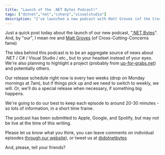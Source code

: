 ```yaml
---
title: "Launch of the .NET Bytes Podcast!"
tags: ["dotnet","net","csharp","visualstudio"]
description: "I've launched a new podcast with Matt Groves (of the Cross-Cutting-Concerns fame) to disseminate the news about .NET, C#, Visual Studio and everything in between from Redmond (Microsoft) and around the world!"
---
```


Just a quick post today about the launch of our new podcast, "[.NET Bytes](https://www.dotnetbytes.fm/)".  And, by "our", I mean me and [Matt Groves](https://crosscuttingconcerns.com/) (of Cross-Cutting-Concerns fame)

The idea behind this podcast is to be an aggregate source of news about .NET / C# / Visual Studio / etc., but to your headset instead of your eyes.  We're also planning to highlight a project (probably from [up-for-grabs.net](https://up-for-grabs.net/#/)) and potentially others. 

Our release schedule right now is every two weeks (drop on Monday mornings at 7am), but if things pick up and we need to switch to weekly, we will.  Or, we'll do a special release when necessary, if something big happens.

We're going to do our best to keep each episode to around 20-30 minutes - so lots of information, in a short time frame.

The podcast has been submitted to Apple, Google, and Spotify, but may not be live at the time of this writing.

Please let us know what you think, you can leave comments on individual episodes [through our website](https://www.dotnetbytes.fm/)), or tweet us at [@dotnetbytes](https://www.twitter.com/dotnetbytes)

And, please, tell your friends?